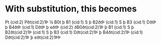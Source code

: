 # With substitution, this becomes

Pt (cid:2) Pðt(cid:2)1Þ ¼ B0t þ B1 (cid:1) S þ B2ðtÞ (cid:1) S þ B3 (cid:1) DðtÞ þ B4ðtÞ (cid:1) DðtÞ þ eðtÞ (cid:2) ðB0ðt(cid:2)1Þ þ B1 (cid:1) S þ B2ðt(cid:2)1Þ (cid:1) S þ B3 (cid:1) Dðt(cid:2)1Þ þ B4ðt(cid:2)1Þ (cid:1) Dðt(cid:2)1Þ þ eðt(cid:2)1ÞÞ